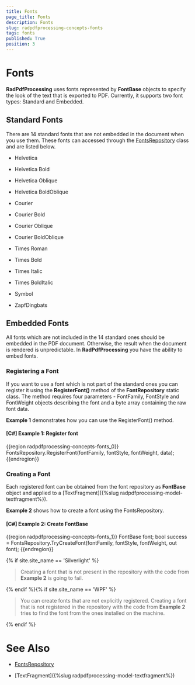 ```yaml
---
title: Fonts
page_title: Fonts
description: Fonts
slug: radpdfprocessing-concepts-fonts
tags: fonts
published: True
position: 3
---
```


# Fonts



__RadPdfProcessing__ uses fonts represented by __FontBase__ objects to specify the look of the text that is exported to PDF. Currently, it supports two font types: Standard and Embedded.
      

## Standard Fonts

There are 14 standard fonts that are not embedded in the document when you use them. These fonts can accessed through the [FontsRepository](http://www.telerik.com/help/wpf/t_telerik_windows_documents_fixed_model_fonts_fontsrepository.html) class and are listed below.
        

* Helvetica

* Helvetica Bold

* Helvetica Oblique

* Helvetica BoldOblique

* Courier

* Courier Bold

* Courier Oblique

* Courier BoldOblique

* Times Roman

* Times Bold

* Times Italic

* Times BoldItalic

* Symbol

* ZapfDingbats

## Embedded Fonts

All fonts which are not included in the 14 standard ones should be embedded in the PDF document. Otherwise, the result when the document is rendered is unpredictable. In __RadPdfProcessing__ you have the ability to embed fonts.
        

### Registering a Font

If you want to use a font which is not part of the standard ones you can register it using the __RegisterFont()__ method of the __FontRepository__ static class. The method requires four parameters - FontFamily, FontStyle and FontWeight objects describing the font and a byte array containing the raw font data.
            

__Example 1__ demonstrates how you can use the RegisterFont() method.
            

#### __[C#] Example 1: Register font__

{{region radpdfprocessing-concepts-fonts_0}}
    FontsRepository.RegisterFont(fontFamily, fontStyle, fontWeight, data);
{{endregion}}



### Creating a Font

Each registered font can be obtained from the font repository as __FontBase__ object and applied to a [TextFragment]({%slug radpdfprocessing-model-textfragment%}).
            

__Example 2__ shows how to create a font using the FontsRepository.
            

#### __[C#] Example 2: Create FontBase__

{{region radpdfprocessing-concepts-fonts_1}}
    FontBase font;
    bool success = FontsRepository.TryCreateFont(fontFamily, fontStyle, fontWeight, out font);
{{endregion}}

{% if site.site_name == 'Silverlight' %}

>Creating a font that is not present in the repository with the code from __Example 2__ is going to fail.

{% endif %}{% if site.site_name == 'WPF' %}

>You can create fonts that are not explicitly registered. Creating a font that is not registered in the repository with the code from __Example 2__ tries to find the font from the ones installed on the machine.

{% endif %}

# See Also

 * [FontsRepository](http://www.telerik.com/help/wpf/t_telerik_windows_documents_fixed_model_fonts_fontsrepository.html)

 * [TextFragment]({%slug radpdfprocessing-model-textfragment%})
